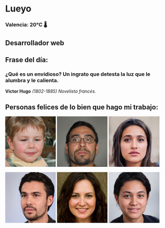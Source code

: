 # Lueyo
### Valencia:  20°C 🌡️
## Desarrollador web
## Frase del día:
<!-- START QUOTE -->
### ¿Qué es un envidioso? Un ingrato que detesta la luz que le alumbra y le calienta.
**Victor Hugo** *(1802-1885) Novelista francés.*
<!-- END QUOTE -->






## Personas felices de lo bien que hago mi trabajo:

<p float="left">
  <img src="src/image_0.png" width="32%" />
  <img src="src/image_1.png" width="32%" /> 
  <img src="src/image_2.png" width="32%" />
</p>
<p float="left">
  <img src="src/image_3.png" width="32%" />
  <img src="src/image_4.png" width="32%" /> 
  <img src="src/image_5.png" width="32%" />
</p>
